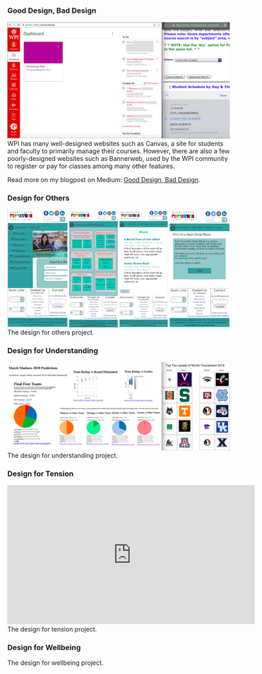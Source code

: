 ### Good Design, Bad Design

![Image1](Good-Bad-Design.png)
WPI has many well-designed websites such as Canvas, a site for students and faculty to primarily manage their courses. However, there are also a few poorly-designed websites such as Bannerweb, used by the WPI community to register or pay for classes among many other features. 

Read more on my blogpost on Medium: [Good Design, Bad Design](https://medium.com/@vandana1anand/bad-design-732129827e4c). 

### Design for Others

![Image2](Design-for-Others.png)
The design for others project.

### Design for Understanding

![Image3](Design-for-Understanding.png)
The design for understanding project.

### Design for Tension

<iframe width="560" height="315" src="https://www.youtube.com/embed/zDlTJC17kok" frameborder="0" allow="autoplay; encrypted-media" allowfullscreen></iframe>
The design for tension project.

### Design for Wellbeing

The design for wellbeing project.
